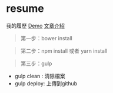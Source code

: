 # resume
我的履歷
[Demo](https://r567tw.github.io/resume)
[文章介紹](https://r567tw.tw/%e5%88%a9%e7%94%a8gulp-%e8%a3%bd%e4%bd%9c%e8%87%aa%e5%b7%b1%e7%9a%84%e5%b1%a5%e6%ad%b7/)
> 第一步：bower install

> 第二步：npm install 或者 yarn install

> 第三步：gulp

- gulp clean : 清除檔案
- gulp deploy: 上傳到github